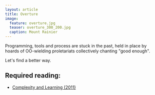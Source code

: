 ```yaml
---
layout: article
title: Overture
image:
  feature: overture.jpg
  teaser: overture_300_200.jpg
  caption: Mount Rainier
---
```


Programming, tools and process are stuck in the past, held in place by hoards
of OO-wielding proletariats collectively chanting "good enough".

Let's find a better way.

## Required reading:

- [Complexity and Learning (2011)](http://mth.io/posts/complexity-and-learning/)
